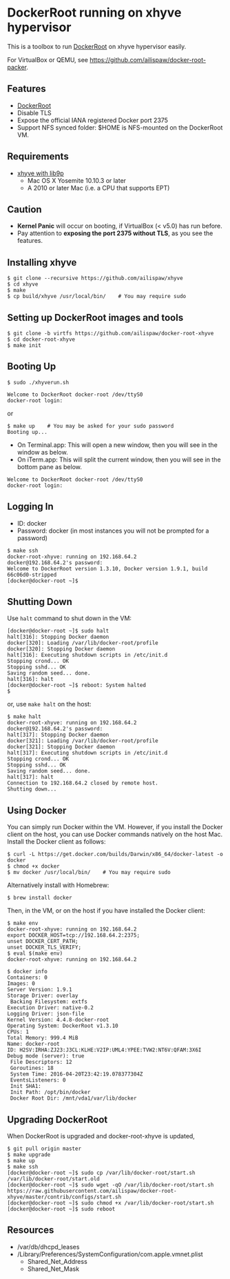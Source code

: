 # DockerRoot running on xhyve hypervisor

This is a toolbox to run [DockerRoot](https://github.com/ailispaw/docker-root) on xhyve hypervisor easily.

For VirtualBox or QEMU, see https://github.com/ailispaw/docker-root-packer.

## Features

- [DockerRoot](https://github.com/ailispaw/docker-root)
- Disable TLS
- Expose the official IANA registered Docker port 2375
- Support NFS synced folder: $HOME is NFS-mounted on the DockerRoot VM.

## Requirements

- [xhyve with lib9p](https://github.com/ailispaw/xhyve)
  - Mac OS X Yosemite 10.10.3 or later
  - A 2010 or later Mac (i.e. a CPU that supports EPT)

## Caution

- **Kernel Panic** will occur on booting, if VirtualBox (< v5.0) has run before.
- Pay attention to **exposing the port 2375 without TLS**, as you see the features.

## Installing xhyve

```
$ git clone --recursive https://github.com/ailispaw/xhyve
$ cd xhyve
$ make
$ cp build/xhyve /usr/local/bin/    # You may require sudo
```

## Setting up DockerRoot images and tools

```
$ git clone -b virtfs https://github.com/ailispaw/docker-root-xhyve
$ cd docker-root-xhyve
$ make init
```

## Booting Up

```
$ sudo ./xhyverun.sh

Welcome to DockerRoot docker-root /dev/ttyS0
docker-root login: 
```

or

```
$ make up    # You may be asked for your sudo password
Booting up...
```

- On Terminal.app: This will open a new window, then you will see in the window as below.
- On iTerm.app: This will split the current window, then you will see in the bottom pane as below.

```
Welcome to DockerRoot docker-root /dev/ttyS0
docker-root login: 
```

## Logging In

- ID: docker
- Password: docker (in most instances you will not be prompted for a password)

```
$ make ssh
docker-root-xhyve: running on 192.168.64.2
docker@192.168.64.2's password: 
Welcome to DockerRoot version 1.3.10, Docker version 1.9.1, build 66c06d0-stripped
[docker@docker-root ~]$ 
```

## Shutting Down

Use `halt` command to shut down in the VM:

```
[docker@docker-root ~]$ sudo halt
halt[316]: Stopping Docker daemon
docker[320]: Loading /var/lib/docker-root/profile
docker[320]: Stopping Docker daemon
halt[316]: Executing shutdown scripts in /etc/init.d
Stopping crond... OK
Stopping sshd... OK
Saving random seed... done.
halt[316]: halt
[docker@docker-root ~]$ reboot: System halted
$ 
```

or, use `make halt` on the host:

```
$ make halt
docker-root-xhyve: running on 192.168.64.2
docker@192.168.64.2's password:
halt[317]: Stopping Docker daemon
docker[321]: Loading /var/lib/docker-root/profile
docker[321]: Stopping Docker daemon
halt[317]: Executing shutdown scripts in /etc/init.d
Stopping crond... OK
Stopping sshd... OK
Saving random seed... done.
halt[317]: halt
Connection to 192.168.64.2 closed by remote host.
Shutting down...
```

## Using Docker

You can simply run Docker within the VM. However, if you install the Docker client on the host, you can use Docker commands natively on the host Mac. Install the Docker client as follows:

```
$ curl -L https://get.docker.com/builds/Darwin/x86_64/docker-latest -o docker
$ chmod +x docker
$ mv docker /usr/local/bin/    # You may require sudo
```

Alternatively install with Homebrew:

```
$ brew install docker
```

Then, in the VM, or on the host if you have installed the Docker client:

```
$ make env
docker-root-xhyve: running on 192.168.64.2
export DOCKER_HOST=tcp://192.168.64.2:2375;
unset DOCKER_CERT_PATH;
unset DOCKER_TLS_VERIFY;
$ eval $(make env)
docker-root-xhyve: running on 192.168.64.2

$ docker info
Containers: 0
Images: 0
Server Version: 1.9.1
Storage Driver: overlay
 Backing Filesystem: extfs
Execution Driver: native-0.2
Logging Driver: json-file
Kernel Version: 4.4.8-docker-root
Operating System: DockerRoot v1.3.10
CPUs: 1
Total Memory: 999.4 MiB
Name: docker-root
ID: H2SV:IRHA:ZJ23:J3CL:KLHE:V2IP:UML4:YPEE:TVW2:NT6V:QFAM:3X6I
Debug mode (server): true
 File Descriptors: 12
 Goroutines: 18
 System Time: 2016-04-20T23:42:19.078377304Z
 EventsListeners: 0
 Init SHA1:
 Init Path: /opt/bin/docker
 Docker Root Dir: /mnt/vda1/var/lib/docker
```

## Upgrading DockerRoot

When DockerRoot is upgraded and docker-root-xhyve is updated,

```
$ git pull origin master
$ make upgrade
$ make up
$ make ssh
[docker@docker-root ~]$ sudo cp /var/lib/docker-root/start.sh /var/lib/docker-root/start.old
[docker@docker-root ~]$ sudo wget -qO /var/lib/docker-root/start.sh https://raw.githubusercontent.com/ailispaw/docker-root-xhyve/master/contrib/configs/start.sh
[docker@docker-root ~]$ sudo chmod +x /var/lib/docker-root/start.sh
[docker@docker-root ~]$ sudo reboot
```

## Resources

- /var/db/dhcpd_leases
- /Library/Preferences/SystemConfiguration/com.apple.vmnet.plist
  - Shared_Net_Address
  - Shared_Net_Mask
